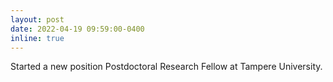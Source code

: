 ```yaml
---
layout: post
date: 2022-04-19 09:59:00-0400
inline: true
---
```


Started a new position Postdoctoral Research Fellow at Tampere University.


